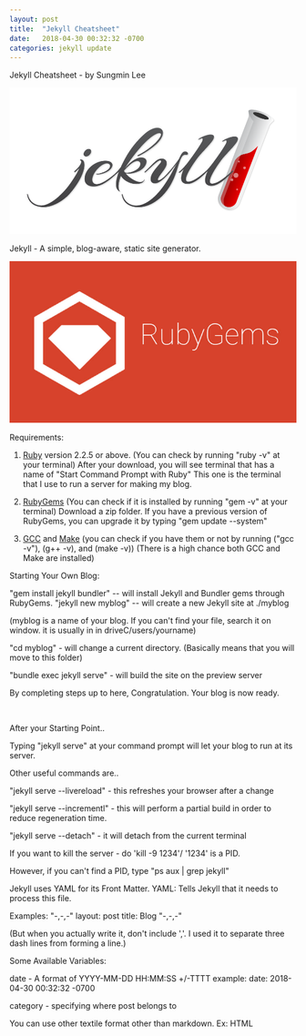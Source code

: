```yaml
---
layout: post
title:  "Jekyll Cheatsheet"
date:   2018-04-30 00:32:32 -0700
categories: jekyll update
---
```

Jekyll Cheatsheet - by Sungmin Lee

![congrat](https://raw.githubusercontent.com/lsm0821/jekyll_lee/master/image/Project/New%20folder/jekyll.png)

Jekyll - A simple, blog-aware, static site generator.

![congrat](https://raw.githubusercontent.com/lsm0821/jekyll_lee/master/image/Project/New%20folder/rubygems.jpg)

Requirements:
1. [Ruby](https://www.ruby-lang.org/en/downloads/) version 2.2.5 or above.
  (You can check by running "ruby -v" at your terminal)
  After your download, you will see terminal that has a name of "Start Command Prompt with Ruby"
  This one is the terminal that I use to run a server for making my blog.

2. [RubyGems](https://rubygems.org/pages/download) (You can check if it is installed by running "gem -v" at your terminal)
Download a zip folder.
If you have a previous version of RubyGems, you can upgrade it by typing "gem update --system"

3. [GCC](https://gcc.gnu.org/install/) and [Make](https://www.gnu.org/software/make/) (you can check if you have them or not by running ("gcc -v"), (g++ -v), and (make -v))
(There is a high chance both GCC and Make are installed)

Starting Your Own Blog:

"gem install jekyll bundler" -- will install Jekyll and Bundler gems through RubyGems.
"jekyll new myblog" -- will create a new Jekyll site at ./myblog

(myblog is a name of your blog. If you can't find your file,
search it on window. it is usually in in driveC/users/yourname)

"cd myblog" - will change a current directory. (Basically means that you will move to this folder)

"bundle exec jekyll serve" - will build the site on the preview server

By completing steps up to here, Congratulation. Your blog is now ready.

<img src ="/site/image/Project/Alexa/Capture.PNG" alt="" class= "center">

After your Starting Point..

Typing "jekyll serve" at your command prompt will let your blog to run at its server.

Other useful commands are..

"jekyll serve --livereload" - this refreshes your browser after a change

"jekyll serve --incrementl" - this will perform a partial build in order to reduce regeneration time.

"jekyll serve --detach" - it will detach from the current terminal

If you want to kill the server - do 'kill -9 1234'/ '1234' is a PID.

However, if you can't find a PID, type "ps aux | grep jekyll"

Jekyll uses YAML for its Front Matter.
YAML: Tells Jekyll that it needs to process this file.

Examples:
"-,-,-"
layout: post
title: Blog
"-,-,-"

(But when you actually write it, don't include ','. I used it to separate three dash lines from forming a line.)

Some Available Variables:

date - A format of  YYYY-MM-DD HH:MM:SS +/-TTTT
example: date:   2018-04-30 00:32:32 -0700

category - specifying where post belongs to

You can use other textile format other than markdown.
Ex: HTML
